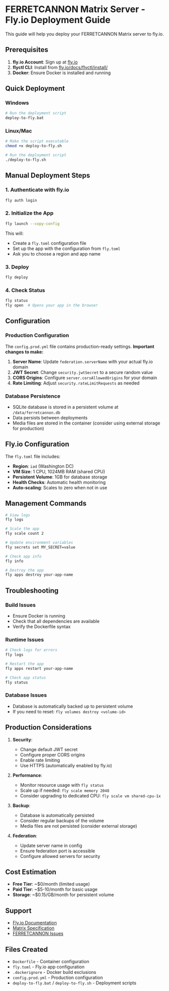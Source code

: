 # FERRETCANNON Matrix Server - Fly.io Deployment Guide

This guide will help you deploy your FERRETCANNON Matrix server to fly.io.

## Prerequisites

1. **fly.io Account**: Sign up at [fly.io](https://fly.io)
2. **flyctl CLI**: Install from [fly.io/docs/flyctl/install/](https://fly.io/docs/flyctl/install/)
3. **Docker**: Ensure Docker is installed and running

## Quick Deployment

### Windows
```bash
# Run the deployment script
deploy-to-fly.bat
```

### Linux/Mac
```bash
# Make the script executable
chmod +x deploy-to-fly.sh

# Run the deployment script
./deploy-to-fly.sh
```

## Manual Deployment Steps

### 1. Authenticate with fly.io
```bash
fly auth login
```

### 2. Initialize the App
```bash
fly launch --copy-config
```
This will:
- Create a `fly.toml` configuration file
- Set up the app with the configuration from `fly.toml`
- Ask you to choose a region and app name

### 3. Deploy
```bash
fly deploy
```

### 4. Check Status
```bash
fly status
fly open  # Opens your app in the browser
```

## Configuration

### Production Configuration
The `config.prod.yml` file contains production-ready settings. **Important changes to make:**

1. **Server Name**: Update `federation.serverName` with your actual fly.io domain
2. **JWT Secret**: Change `security.jwtSecret` to a secure random value
3. **CORS Origins**: Configure `server.corsAllowedOrigins` for your domain
4. **Rate Limiting**: Adjust `security.rateLimitRequests` as needed

### Database Persistence
- SQLite database is stored in a persistent volume at `/data/ferretcannon.db`
- Data persists between deployments
- Media files are stored in the container (consider using external storage for production)

## Fly.io Configuration

The `fly.toml` file includes:
- **Region**: `iad` (Washington DC)
- **VM Size**: 1 CPU, 1024MB RAM (shared CPU)
- **Persistent Volume**: 1GB for database storage
- **Health Checks**: Automatic health monitoring
- **Auto-scaling**: Scales to zero when not in use

## Management Commands

```bash
# View logs
fly logs

# Scale the app
fly scale count 2

# Update environment variables
fly secrets set MY_SECRET=value

# Check app info
fly info

# Destroy the app
fly apps destroy your-app-name
```

## Troubleshooting

### Build Issues
- Ensure Docker is running
- Check that all dependencies are available
- Verify the Dockerfile syntax

### Runtime Issues
```bash
# Check logs for errors
fly logs

# Restart the app
fly apps restart your-app-name

# Check app status
fly status
```

### Database Issues
- Database is automatically backed up to persistent volume
- If you need to reset: `fly volumes destroy <volume-id>`

## Production Considerations

1. **Security**:
   - Change default JWT secret
   - Configure proper CORS origins
   - Enable rate limiting
   - Use HTTPS (automatically enabled by fly.io)

2. **Performance**:
   - Monitor resource usage with `fly status`
   - Scale up if needed: `fly scale memory 2048`
   - Consider upgrading to dedicated CPU: `fly scale vm shared-cpu-1x`

3. **Backup**:
   - Database is automatically persisted
   - Consider regular backups of the volume
   - Media files are not persisted (consider external storage)

4. **Federation**:
   - Update server name in config
   - Ensure federation port is accessible
   - Configure allowed servers for security

## Cost Estimation

- **Free Tier**: ~$0/month (limited usage)
- **Paid Tier**: ~$5-10/month for basic usage
- **Storage**: ~$0.15/GB/month for persistent volume

## Support

- [Fly.io Documentation](https://fly.io/docs)
- [Matrix Specification](https://spec.matrix.org)
- [FERRETCANNON Issues](https://github.com/EdGeraghty/FERRETCANNON/issues)

## Files Created

- `Dockerfile` - Container configuration
- `fly.toml` - Fly.io app configuration
- `.dockerignore` - Docker build exclusions
- `config.prod.yml` - Production configuration
- `deploy-to-fly.bat` / `deploy-to-fly.sh` - Deployment scripts
